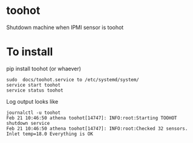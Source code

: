 # toohot
Shutdown machine when IPMI sensor is toohot

# To install
pip install toohot (or whaever)

```
sudo  docs/toohot.service to /etc/systemd/system/
service start toohot
service status toohot
```

Log output looks like
```
journalctl -u toohot
Feb 21 10:46:50 athena toohot[14747]: INFO:root:Starting TOOHOT shutdown service
Feb 21 10:46:50 athena toohot[14747]: INFO:root:Checked 32 sensors. Inlet temp=18.0 Everything is OK
```


